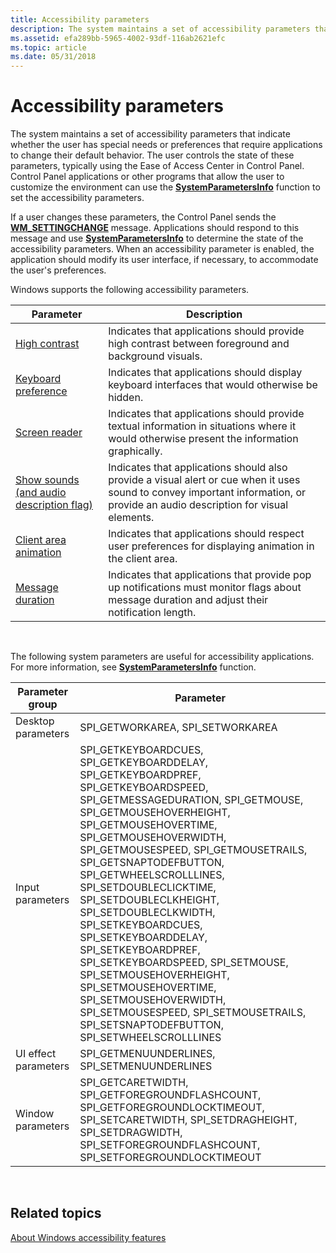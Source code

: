 ```yaml
---
title: Accessibility parameters
description: The system maintains a set of accessibility parameters that indicate whether the user has special needs or preferences that require applications to change their default behavior.
ms.assetid: efa289bb-5965-4002-93df-116ab2621efc
ms.topic: article
ms.date: 05/31/2018
---
```


# Accessibility parameters

The system maintains a set of accessibility parameters that indicate whether the user has special needs or preferences that require applications to change their default behavior. The user controls the state of these parameters, typically using the Ease of Access Center in Control Panel. Control Panel applications or other programs that allow the user to customize the environment can use the [**SystemParametersInfo**](https://docs.microsoft.com/windows/desktop/api/winuser/nf-winuser-systemparametersinfoa) function to set the accessibility parameters.

If a user changes these parameters, the Control Panel sends the [**WM\_SETTINGCHANGE**](https://docs.microsoft.com/windows/desktop/winmsg/wm-settingchange) message. Applications should respond to this message and use [**SystemParametersInfo**](https://docs.microsoft.com/windows/desktop/api/winuser/nf-winuser-systemparametersinfoa) to determine the state of the accessibility parameters. When an accessibility parameter is enabled, the application should modify its user interface, if necessary, to accommodate the user's preferences.

Windows supports the following accessibility parameters.



| Parameter                                                                    | Description                                                                                                                                                                    |
|------------------------------------------------------------------------------|--------------------------------------------------------------------------------------------------------------------------------------------------------------------------------|
| [High contrast](high-contrast-parameter.md)                                 | Indicates that applications should provide high contrast between foreground and background visuals.                                                                            |
| [Keyboard preference](keyboard-preference-parameter.md)                     | Indicates that applications should display keyboard interfaces that would otherwise be hidden.                                                                                 |
| [Screen reader](screen-reader-parameter.md)                                 | Indicates that applications should provide textual information in situations where it would otherwise present the information graphically.                                     |
| [Show sounds (and audio description flag)](showsounds-parameter.md) | Indicates that applications should also provide a visual alert or cue when it uses sound to convey important information, or provide an audio description for visual elements. |
| [Client area animation](client-area-animation.md)                           | Indicates that applications should respect user preferences for displaying animation in the client area.                                                                       |
| [Message duration](message-duration.md)                                     | Indicates that applications that provide pop up notifications must monitor flags about message duration and adjust their notification length.                                  |



 

The following system parameters are useful for accessibility applications. For more information, see [**SystemParametersInfo**](https://docs.microsoft.com/windows/desktop/api/winuser/nf-winuser-systemparametersinfoa) function.



| Parameter group      | Parameter                                                                                                                                                                                                                                                                                                                                                                                                                                                                                                                                                                                                                                                         |
|----------------------|-------------------------------------------------------------------------------------------------------------------------------------------------------------------------------------------------------------------------------------------------------------------------------------------------------------------------------------------------------------------------------------------------------------------------------------------------------------------------------------------------------------------------------------------------------------------------------------------------------------------------------------------------------------------|
| Desktop parameters   | SPI\_GETWORKAREA, SPI\_SETWORKAREA                                                                                                                                                                                                                                                                                                                                                                                                                                                                                                                                                                                                                                |
| Input parameters     | SPI\_GETKEYBOARDCUES, SPI\_GETKEYBOARDDELAY, SPI\_GETKEYBOARDPREF, SPI\_GETKEYBOARDSPEED, SPI\_GETMESSAGEDURATION, SPI\_GETMOUSE, SPI\_GETMOUSEHOVERHEIGHT, SPI\_GETMOUSEHOVERTIME, SPI\_GETMOUSEHOVERWIDTH, SPI\_GETMOUSESPEED, SPI\_GETMOUSETRAILS, SPI\_GETSNAPTODEFBUTTON, SPI\_GETWHEELSCROLLLINES, SPI\_SETDOUBLECLICKTIME, SPI\_SETDOUBLECLKHEIGHT, SPI\_SETDOUBLECLKWIDTH, SPI\_SETKEYBOARDCUES, SPI\_SETKEYBOARDDELAY, SPI\_SETKEYBOARDPREF, SPI\_SETKEYBOARDSPEED, SPI\_SETMOUSE, SPI\_SETMOUSEHOVERHEIGHT, SPI\_SETMOUSEHOVERTIME, SPI\_SETMOUSEHOVERWIDTH, SPI\_SETMOUSESPEED, SPI\_SETMOUSETRAILS, SPI\_SETSNAPTODEFBUTTON, SPI\_SETWHEELSCROLLLINES |
| UI effect parameters | SPI\_GETMENUUNDERLINES, SPI\_SETMENUUNDERLINES                                                                                                                                                                                                                                                                                                                                                                                                                                                                                                                                                                                                                    |
| Window parameters    | SPI\_GETCARETWIDTH, SPI\_GETFOREGROUNDFLASHCOUNT, SPI\_GETFOREGROUNDLOCKTIMEOUT, SPI\_SETCARETWIDTH, SPI\_SETDRAGHEIGHT, SPI\_SETDRAGWIDTH, SPI\_SETFOREGROUNDFLASHCOUNT, SPI\_SETFOREGROUNDLOCKTIMEOUT                                                                                                                                                                                                                                                                                                                                                                                                                                                           |



 

## Related topics

<dl> <dt>

[About Windows accessibility features](about-windows-accessibility-features.md)
</dt> </dl>

 

 




